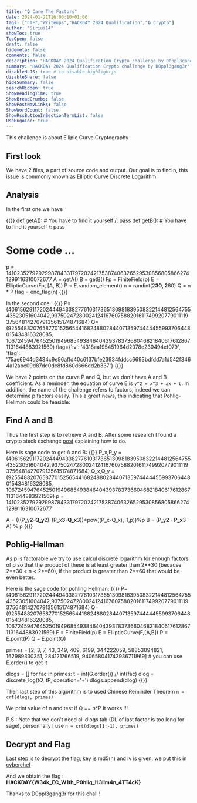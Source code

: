 ```yaml
---
title: "🔒 Care The Factors"
date: 2024-01-21T16:00:10+01:00
tags: ["CTF","Writeups","HACKDAY 2024 Qualification","🔒 Crypto"]
author: "Sirius14"
showToc: true
TocOpen: false
draft: false
hidemeta: false
comments: false
description: "HACKDAY 2024 Qualification Crypto challenge by D0ppl3gang3r"
summary: "HACKDAY 2024 Qualification Crypto challenge by D0ppl3gang3r"
disableHLJS: true # to disable highlightjs
disableShare: false
hideSummary: false
searchHidden: true
ShowReadingTime: true
ShowBreadCrumbs: false
ShowPostNavLinks: false
ShowWordCount: false
ShowRssButtonInSectionTermList: false
UseHugoToc: true
---
```


This challenge is about Ellipic Curve Cryptography

## First look

We have 2 files, a part of source code and output. Our goal is to find n, this issue is commonly known as Elliptic Curve Discrete Logarithm.

## Analysis

In the first one we have

{{<highlight txt>}}
def getA():
    # You have to find it yourself /:
    pass
def getB():
    # You have to find it yourself /:
    pass

# Some code ...

p = 1410235279292998784331797202421753874063265295308568058662741299116310072677
A = getA()
B = getB()
Fp = FiniteField(p)
E = EllipticCurve(Fp, [A, B])
P = E.random_element()
n = randint(2**30, 2**60)
Q = n * P
flag = enc_flag(n)
{{</highlight>}}

In the second one :
{{<highlight txt>}}
P=(406156291172024449433827761031736513098183950832214481256475543523051604042,937502472800241241676075882016117499207790111193756481427079135615174871684)
Q=(92554882076587701525654416824880284407135974444455993706448015434816328085, 1067245947645250194968549384640439378373660468218406176128671131644883921569)
flag={'iv': '4318aa195451964d2078e230494ef079', 'flag': '75ae6944d3434c9e96affd40c6137bfe23934fddcc6693bdfdd7a1d542f3464a12abc09d87dd0dc8fd860d666dd2b337'}
{{</highlight>}}

We have 2 points on the curve P and Q, but we don't have A and B coefficient. As a reminder, the equation of curve E is `y^2 = x^3 + ax + b`. In addition, the name of the challenge refers to factors, indeed we can determine p factors easily. This a great news, this indicating that Pohlig-Hellman could be feasible:

## Find A and B

Thus the first step is to retreive A and B. After some research I found a crypto stack exchange [post](https://crypto.stackexchange.com/questions/97811/find-elliptic-curve-parameters-a-and-b-given-two-points-on-the-curve) explaining how to do.

Here is sage code to get A and B:
{{<highlight txt>}}
P_x,P_y =(406156291172024449433827761031736513098183950832214481256475543523051604042,937502472800241241676075882016117499207790111193756481427079135615174871684)
Q_x,Q_y =(92554882076587701525654416824880284407135974444455993706448015434816328085, 1067245947645250194968549384640439378373660468218406176128671131644883921569)
p = 1410235279292998784331797202421753874063265295308568058662741299116310072677

A = (((P_y**2-Q_y**2)-(P_x**3-Q_x**3))*pow((P_x-Q_x),-1,p))%p
B = (P_y**2 - P_x**3 - A) % p
{{</highlight>}}

## Pohlig-Hellman

As p is factorable we try to use calcul discrete logarithm for enough factors of p so that the product of these is at least greater than 2**30 (because 2\*\*30 < n < 2\*\*60), if the product is greater than 2\*\*60 that would be even better.

Here is the sage code for pohling Hellman:
{{<highlight txt>}}
P=(406156291172024449433827761031736513098183950832214481256475543523051604042,937502472800241241676075882016117499207790111193756481427079135615174871684)
Q=(92554882076587701525654416824880284407135974444455993706448015434816328085, 1067245947645250194968549384640439378373660468218406176128671131644883921569)
F = FiniteField(p)
E = EllipticCurve(F,[A,B])
P = E.point(P)
Q = E.point(Q)

primes = [2, 3, 7, 43, 349, 409, 6199, 344222059, 58853094821, 162989330351, 284121766519, 940658041742936711869] # you can use E.order() to get it

dlogs = []
for fac in primes:
    t = int(G.order()) // int(fac)
    dlog = discrete_log(t*Q, t*P, operation='+')
    dlogs.append(dlog)
{{</highlight>}}

Then last step of this algorithm is to used Chinese Reminder Theorem
`n = crt(dlogs, primes)`

We print value of n and test if Q == n*P
It works !!!

P.S : Note that we don't need all dlogs tab (DL of last factor is too long for sage), personnally I use `n = crt(dlogs[1:-1], primes)`

## Decrypt and Flag

Last step is to decrypt the flag, key is md5(n) and iv is given, we put this in [cyberchef](https://gchq.github.io/CyberChef/#recipe=AES_Decrypt(%7B'option':'Hex','string':'08fac709549765925a1b15738de81fda'%7D,%7B'option':'Hex','string':'4318aa195451964d2078e230494ef079'%7D,'CBC','Hex','Raw',%7B'option':'Hex','string':''%7D,%7B'option':'Hex','string':''%7D)&input=NzVhZTY5NDRkMzQzNGM5ZTk2YWZmZDQwYzYxMzdiZmUyMzkzNGZkZGNjNjY5M2JkZmRkN2ExZDU0MmYzNDY0YTEyYWJjMDlkODdkZDBkYzhmZDg2MGQ2NjZkZDJiMzM3)

And we obtain the flag : __HACKDAY{W34k_EC_W1th_P0hlig_H3llm4n_4TT4cK}__

Thanks to D0ppl3gang3r for this chall !
